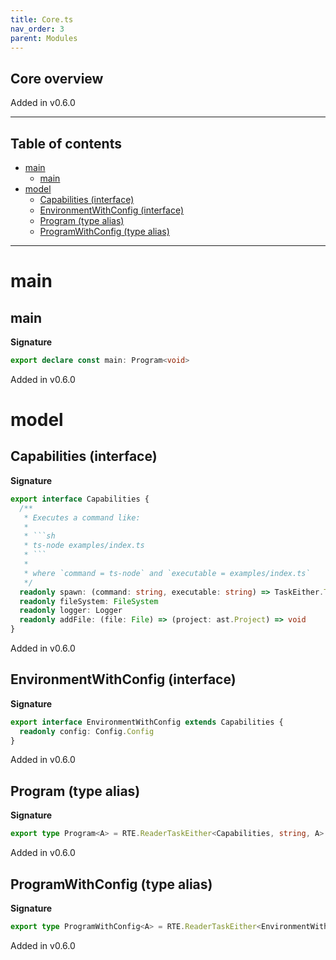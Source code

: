 ```yaml
---
title: Core.ts
nav_order: 3
parent: Modules
---
```


## Core overview

Added in v0.6.0

---

<h2 class="text-delta">Table of contents</h2>

- [main](#main)
  - [main](#main-1)
- [model](#model)
  - [Capabilities (interface)](#capabilities-interface)
  - [EnvironmentWithConfig (interface)](#environmentwithconfig-interface)
  - [Program (type alias)](#program-type-alias)
  - [ProgramWithConfig (type alias)](#programwithconfig-type-alias)

---

# main

## main

**Signature**

```ts
export declare const main: Program<void>
```

Added in v0.6.0

# model

## Capabilities (interface)

**Signature**

````ts
export interface Capabilities {
  /**
   * Executes a command like:
   *
   * ```sh
   * ts-node examples/index.ts
   * ```
   *
   * where `command = ts-node` and `executable = examples/index.ts`
   */
  readonly spawn: (command: string, executable: string) => TaskEither.TaskEither<string, void>
  readonly fileSystem: FileSystem
  readonly logger: Logger
  readonly addFile: (file: File) => (project: ast.Project) => void
}
````

Added in v0.6.0

## EnvironmentWithConfig (interface)

**Signature**

```ts
export interface EnvironmentWithConfig extends Capabilities {
  readonly config: Config.Config
}
```

Added in v0.6.0

## Program (type alias)

**Signature**

```ts
export type Program<A> = RTE.ReaderTaskEither<Capabilities, string, A>
```

Added in v0.6.0

## ProgramWithConfig (type alias)

**Signature**

```ts
export type ProgramWithConfig<A> = RTE.ReaderTaskEither<EnvironmentWithConfig, string, A>
```

Added in v0.6.0
